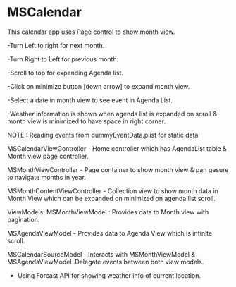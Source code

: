 # MSCalendar

This calendar app uses Page control to show month view.

-Turn Left to right for next month.

-Turn Right to Left for previous month.

-Scroll to top for expanding Agenda list.

-Click on minimize button [down arrow] to expand month view.

-Select a date in month view to see event in Agenda List.

-Weather information is shown when agenda list is expanded on scroll &  month view is minimized to have space in right corner.

NOTE : Reading events from dummyEventData.plist for static data

MSCalendarViewController - Home controller which has AgendaList table & Month view page controller.

 MSMonthViewController - Page container to show month view & pan gesure to navigate months in year.
 
 MSMonthContentViewController - Collection view to show month data in Month View which can be expanded on minimized on agenda list scroll.
 
 
 ViewModels:
 MSMonthViewModel : Provides data to Month view with pagination.
 
 MSAgendaViewModel - Provides data to Agenda View which is infinite scroll.
 
 MSCalendarSourceModel - Interacts with MSMonthViewModel & MSAgendaViewModel .Delegate events between both view models.
 
- Using Forcast API for showing weather info of current location.
 
